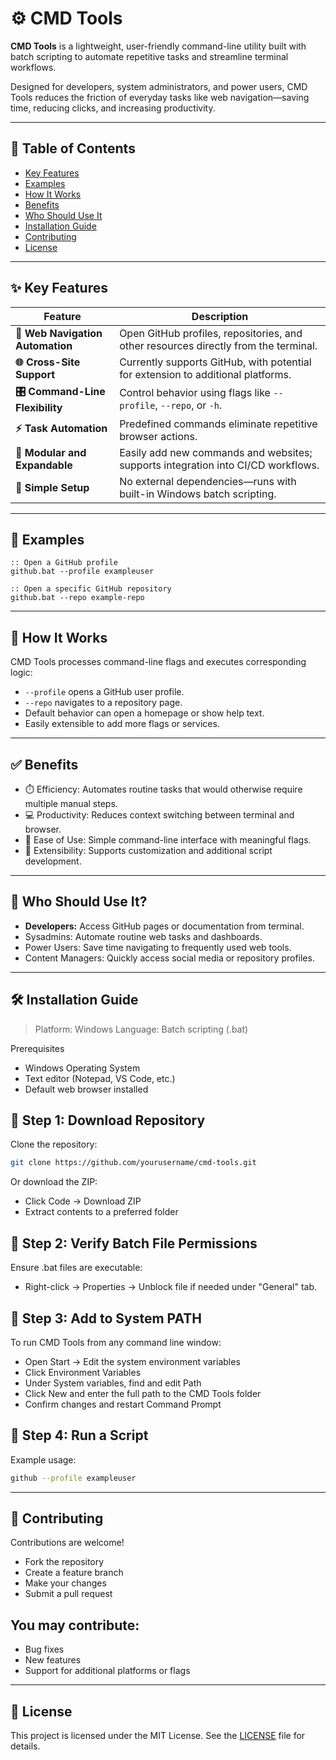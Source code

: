 # ⚙️ CMD Tools

**CMD Tools** is a lightweight, user-friendly command-line utility built with batch scripting to automate repetitive tasks and streamline terminal workflows.

Designed for developers, system administrators, and power users, CMD Tools reduces the friction of everyday tasks like web navigation—saving time, reducing clicks, and increasing productivity.

---

## 📑 Table of Contents

- [Key Features](#-key-features)
- [Examples](#examples)
- [How It Works](#how-it-works)
- [Benefits](#benefits)
- [Who Should Use It](#who-should-use-it)
- [Installation Guide](#installation-guide)
- [Contributing](#contributing)
- [License](#license)

---

## ✨ Key Features

| Feature                         | Description                                                                                      |
|----------------------------------|--------------------------------------------------------------------------------------------------|
| **🔗 Web Navigation Automation** | Open GitHub profiles, repositories, and other resources directly from the terminal.              |
| **🌐 Cross-Site Support**        | Currently supports GitHub, with potential for extension to additional platforms.                 |
| **🎛️ Command-Line Flexibility** | Control behavior using flags like `--profile`, `--repo`, or `-h`.                               |
| **⚡ Task Automation**           | Predefined commands eliminate repetitive browser actions.                                       |
| **🧩 Modular and Expandable**    | Easily add new commands and websites; supports integration into CI/CD workflows.                |
| **🚀 Simple Setup**              | No external dependencies—runs with built-in Windows batch scripting.                            |

---

## 📌 Examples

```batch
:: Open a GitHub profile
github.bat --profile exampleuser

:: Open a specific GitHub repository
github.bat --repo example-repo
```

---

## 🧠 How It Works

CMD Tools processes command-line flags and executes corresponding logic:
- `--profile` opens a GitHub user profile.
- `--repo` navigates to a repository page.
- Default behavior can open a homepage or show help text.
- Easily extensible to add more flags or services.

---

## ✅ Benefits
- ⏱️ Efficiency: Automates routine tasks that would otherwise require multiple manual steps.
- 💻 Productivity: Reduces context switching between terminal and browser.
- 🧰 Ease of Use: Simple command-line interface with meaningful flags.
- 🔧 Extensibility: Supports customization and additional script development.

---

## 👥 Who Should Use It?
- **Developers:** Access GitHub pages or documentation from terminal.
- Sysadmins: Automate routine web tasks and dashboards.
- Power Users: Save time navigating to frequently used web tools.
- Content Managers: Quickly access social media or repository profiles.

---

## 🛠 Installation Guide
> Platform: Windows
> Language: Batch scripting (.bat)

Prerequisites
- Windows Operating System
- Text editor (Notepad, VS Code, etc.)
- Default web browser installed

## 🔽 Step 1: Download Repository
Clone the repository:
```bash
git clone https://github.com/yourusername/cmd-tools.git
```
Or download the ZIP:
- Click Code → Download ZIP
- Extract contents to a preferred folder

## 🔐 Step 2: Verify Batch File Permissions
Ensure .bat files are executable:
- Right-click → Properties → Unblock file if needed under "General" tab.

## 📂 Step 3: Add to System PATH
To run CMD Tools from any command line window:
- Open Start → Edit the system environment variables
- Click Environment Variables
- Under System variables, find and edit Path
- Click New and enter the full path to the CMD Tools folder
- Confirm changes and restart Command Prompt

## 🚀 Step 4: Run a Script
Example usage:
```bash
github --profile exampleuser
```

---

## 🤝 Contributing

Contributions are welcome!
- Fork the repository
- Create a feature branch
- Make your changes
- Submit a pull request

## You may contribute:
- Bug fixes
- New features
- Support for additional platforms or flags

---

## 📄 License

This project is licensed under the MIT License.
See the [LICENSE](LICENSE) file for details.